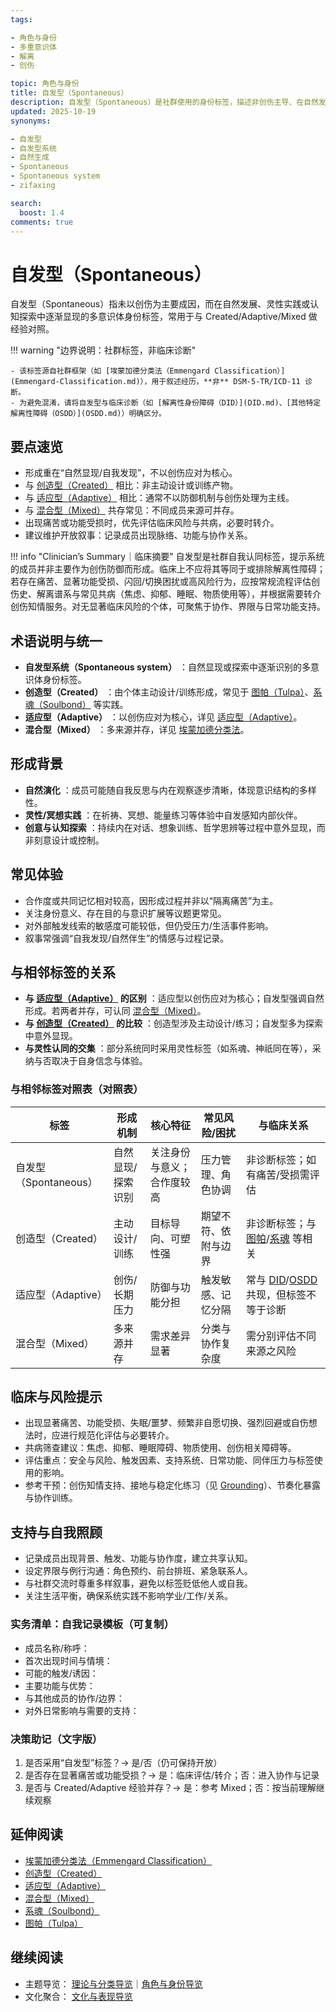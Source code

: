 ```yaml
---
tags:

- 角色与身份
- 多重意识体
- 解离
- 创伤

topic: 角色与身份
title: 自发型（Spontaneous）
description: 自发型（Spontaneous）是社群使用的身份标签，描述非创伤主导、在自然发展、灵性实践或认知探索中渐显的多意识体；非 DSM-5-TR/ICD-11 诊断，常与 Created/Adaptive/Mixed 相互对照。
updated: 2025-10-19
synonyms:

- 自发型
- 自发型系统
- 自然生成
- Spontaneous
- Spontaneous system
- zifaxing

search:
  boost: 1.4
comments: true
---
```


# 自发型（Spontaneous）

自发型（Spontaneous）指未以创伤为主要成因，而在自然发展、灵性实践或认知探索中逐渐显现的多意识体身份标签，常用于与 Created/Adaptive/Mixed 做经验对照。

!!! warning "边界说明：社群标签，非临床诊断"

    - 该标签源自社群框架（如 [埃蒙加德分类法（Emmengard Classification）](Emmengard-Classification.md)），用于叙述经历，**非** DSM-5-TR/ICD-11 诊断。
    - 为避免混淆，请将自发型与临床诊断（如 [解离性身份障碍（DID）](DID.md)、[其他特定解离性障碍（OSDD）](OSDD.md)）明确区分。

## 要点速览

- 形成重在“自然显现/自我发现”，不以创伤应对为核心。
- 与 [创造型（Created）](Emmengard-Classification.md#创造型created) 相比：非主动设计或训练产物。
- 与 [适应型（Adaptive）](Adaptive.md) 相比：通常不以防御机制与创伤处理为主线。
- 与 [混合型（Mixed）](Emmengard-Classification.md#混合型mixed) 共存常见：不同成员来源可并存。
- 出现痛苦或功能受损时，优先评估临床风险与共病，必要时转介。
- 建议维护开放叙事：记录成员出现脉络、功能与协作关系。

!!! info "Clinician’s Summary｜临床摘要"
    自发型是社群自我认同标签，提示系统的成员并非主要作为创伤防御而形成。临床上不应将其等同于或排除解离性障碍；若存在痛苦、显著功能受损、闪回/切换困扰或高风险行为，应按常规流程评估创伤史、解离谱系与常见共病（焦虑、抑郁、睡眠、物质使用等），并根据需要转介创伤知情服务。对无显著临床风险的个体，可聚焦于协作、界限与日常功能支持。

## 术语说明与统一

- **自发型系统（Spontaneous system）** ：自然显现或探索中逐渐识别的多意识体身份标签。
- **创造型（Created）** ：由个体主动设计/训练形成，常见于 [图帕（Tulpa）](Tulpa.md)、[系魂（Soulbond）](Soulbond.md) 等实践。
- **适应型（Adaptive）** ：以创伤应对为核心，详见 [适应型（Adaptive）](Adaptive.md)。
- **混合型（Mixed）** ：多来源并存，详见 [埃蒙加德分类法](Emmengard-Classification.md#混合型mixed)。

## 形成背景

- **自然演化** ：成员可能随自我反思与内在观察逐步清晰，体现意识结构的多样性。
- **灵性/冥想实践** ：在祈祷、冥想、能量练习等体验中自发感知内部伙伴。
- **创意与认知探索** ：持续内在对话、想象训练、哲学思辨等过程中意外显现，而非刻意设计或控制。

## 常见体验

- 合作度或共同记忆相对较高，因形成过程并非以“隔离痛苦”为主。
- 关注身份意义、存在目的与意识扩展等议题更常见。
- 对外部触发线索的敏感度可能较低，但仍受压力/生活事件影响。
- 叙事常强调“自我发现/自然伴生”的情感与过程记录。

## 与相邻标签的关系

- **与 [适应型（Adaptive）](Adaptive.md) 的区别** ：适应型以创伤应对为核心；自发型强调自然形成。若两者并存，可认同 [混合型（Mixed）](Emmengard-Classification.md#混合型mixed)。
- **与 [创造型（Created）](Emmengard-Classification.md#创造型created) 的比较** ：创造型涉及主动设计/练习；自发型多为探索中意外显现。
- **与灵性认同的交集** ：部分系统同时采用灵性标签（如系魂、神祇同在等），采纳与否取决于自身信念与体验。

### 与相邻标签对照表（对照表）

| 标签 | 形成机制 | 核心特征 | 常见风险/困扰 | 与临床关系 |
|------|----------|----------|----------------|--------------|
| 自发型（Spontaneous） | 自然显现/探索识别 | 关注身份与意义；合作度较高 | 压力管理、角色协调 | 非诊断标签；如有痛苦/受损需评估 |
| 创造型（Created） | 主动设计/训练 | 目标导向、可塑性强 | 期望不符、依附与边界 | 非诊断标签；与 [图帕](Tulpa.md)/[系魂](Soulbond.md) 等相关 |
| 适应型（Adaptive） | 创伤/长期压力 | 防御与功能分担 | 触发敏感、记忆分隔 | 常与 [DID](DID.md)/[OSDD](OSDD.md) 共现，但标签不等于诊断 |
| 混合型（Mixed） | 多来源并存 | 需求差异显著 | 分类与协作复杂度 | 需分别评估不同来源之风险 |

## 临床与风险提示

- 出现显著痛苦、功能受损、失眠/噩梦、频繁非自愿切换、强烈回避或自伤想法时，应进行规范化评估与必要转介。
- 共病筛查建议：焦虑、抑郁、睡眠障碍、物质使用、创伤相关障碍等。
- 评估重点：安全与风险、触发因素、支持系统、日常功能、同伴压力与标签使用的影响。
- 参考干预：创伤知情支持、接地与稳定化练习（见 [Grounding](Grounding.md)）、节奏化暴露与协作训练。

## 支持与自我照顾

- 记录成员出现背景、触发、功能与协作度，建立共享认知。
- 设定界限与例行沟通：角色预约、前台排班、紧急联系人。
- 与社群交流时尊重多样叙事，避免以标签贬低他人或自我。
- 关注生活平衡，确保系统实践不影响学业/工作/关系。

### 实务清单：自我记录模板（可复制）

- 成员名称/称呼：
- 首次出现时间与情境：
- 可能的触发/诱因：
- 主要功能与优势：
- 与其他成员的协作/边界：
- 对外日常影响与需要的支持：

### 决策助记（文字版）

1) 是否采用“自发型”标签？→ 是/否（仍可保持开放）
2) 是否存在显著痛苦或功能受损？→ 是：临床评估/转介；否：进入协作与记录
3) 是否与 Created/Adaptive 经验并存？→ 是：参考 Mixed；否：按当前理解继续观察

## 延伸阅读

- [埃蒙加德分类法（Emmengard Classification）](Emmengard-Classification.md)
- [创造型（Created）](Emmengard-Classification.md#创造型created)
- [适应型（Adaptive）](Adaptive.md)
- [混合型（Mixed）](Emmengard-Classification.md#混合型mixed)
- [系魂（Soulbond）](Soulbond.md)
- [图帕（Tulpa）](Tulpa.md)

## 继续阅读

- 主题导览： [理论与分类导览](Theory-Classification-Guide.md)｜[角色与身份导览](Roles-Identity-Guide.md)
- 文化聚合： [文化与表现导览](Cultural-Media-Guide.md)
